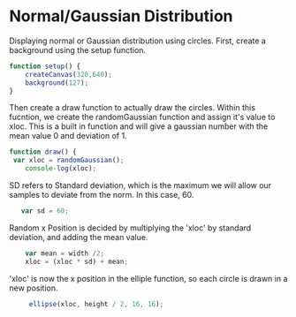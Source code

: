 # Normal/Gaussian Distribution

Displaying normal or Gaussian distribution using circles. First, create a background using the setup function.

```javascript
function setup() {
    createCanvas(320,640);
    background(127);     
}       
```

Then create a draw function to actually draw the circles. Within this fucntion, we create the randomGaussian function and assign it's value to xloc. This is a built in function and will give a gaussian number with the mean value 0 and deviation of 1.

```javascript
function draw() {
 var xloc = randomGaussian();
    console-log(xloc);        
```

SD refers to Standard deviation, which is the maximum we will allow our samples to deviate from the norm. In this case, 60.

```javascript
   var sd = 60;        
```

Random x Position is decided by multiplying the 'xloc' by standard deviation, and adding the mean value.

```javascript
    var mean = width /2;
    xloc = (xloc * sd) + mean;        
```

'xloc' is now the x position in the elliple function, so each circle is drawn in a new position.

```javascript
     ellipse(xloc, height / 2, 16, 16);       
```